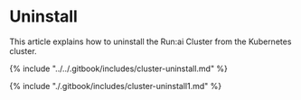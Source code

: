 # Uninstall

This article explains how to uninstall the Run:ai Cluster from the Kubernetes cluster.

{% include "../../.gitbook/includes/cluster-uninstall.md" %}

{% include "./.gitbook/includes/cluster-uninstall1.md" %}

